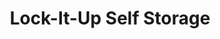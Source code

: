 ---
title: "Lock-It-Up Self Storage"
url: /oregon/lock-it-up-self-storage-dustin-road-2/
shop: storage rental
---